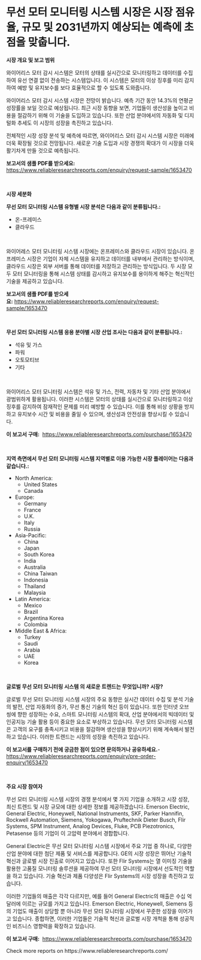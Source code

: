 <p><h1>무선 모터 모니터링 시스템 시장은 시장 점유율, 규모 및 2031년까지 예상되는 예측에 초점을 맞춥니다.</h1></p><p><strong>시장 개요 및 보고 범위</strong></p>
<p><p>와이어리스 모터 감시 시스템은 모터의 상태를 실시간으로 모니터링하고 데이터를 수집하여 유선 연결 없이 전송하는 시스템입니다. 이 시스템은 모터의 이상 징후를 미리 감지하여 예방 및 유지보수를 보다 효율적으로 할 수 있도록 도와줍니다. </p><p>와이어리스 모터 감시 시스템 시장은 전망이 밝습니다. 예측 기간 동안 14.3%의 연평균 성장률을 보일 것으로 예상됩니다. 최근 시장 동향을 보면, 기업들이 생산성을 높이고 비용을 절감하기 위해 이 기술을 도입하고 있습니다. 또한 산업 분야에서의 자동화 및 디지털화 추세도 이 시장의 성장을 촉진하고 있습니다.</p><p>전체적인 시장 성장 분석 및 예측에 따르면, 와이어리스 모터 감시 시스템 시장은 미래에 더욱 확장될 것으로 전망됩니다. 새로운 기술 도입과 시장 경쟁의 확대가 이 시장을 더욱 활기차게 만들 것으로 예측됩니다.</p></p>
<p><strong>보고서의 샘플 PDF를 받으세요:</strong> <a href="https://www.reliableresearchreports.com/enquiry/request-sample/1653470">https://www.reliableresearchreports.com/enquiry/request-sample/1653470</a></p>
<p>&nbsp;</p>
<p><strong>시장 세분화</strong></p>
<p><strong>무선 모터 모니터링 시스템 유형별 시장 분석은 다음과 같이 분류됩니다.:</strong></p>
<p><ul><li>온-프레미스</li><li>클라우드</li></ul></p>
<p>&nbsp;</p>
<p><p>와이어레스 모터 모니터링 시스템 시장에는 온프레미스와 클라우드 시장이 있습니다. 온프레미스 시장은 기업이 자체 시스템을 유지하고 데이터를 내부에서 관리하는 방식이며, 클라우드 시장은 외부 서버를 통해 데이터를 저장하고 관리하는 방식입니다. 두 시장 모두 모터 모니터링을 통해 시스템 상태를 감시하고 유지보수를 용이하게 해주는 혁신적인 기술을 제공하고 있습니다.</p></p>
<p><strong>보고서의 샘플 PDF를 받으세요:</strong>&nbsp;<a href="https://www.reliableresearchreports.com/enquiry/request-sample/1653470">https://www.reliableresearchreports.com/enquiry/request-sample/1653470</a></p>
<p>&nbsp;</p>
<p><strong> 무선 모터 모니터링 시스템 응용 분야별 시장 산업 조사는 다음과 같이 분류됩니다.:</strong></p>
<p><ul><li>석유 및 가스</li><li>파워</li><li>오토모티브</li><li>기타</li></ul></p>
<p>&nbsp;</p>
<p><p>와이어리스 모터 모니터링 시스템은 석유 및 가스, 전력, 자동차 및 기타 산업 분야에서 광범위하게 활용됩니다. 이러한 시스템은 모터의 상태를 실시간으로 모니터링하고 이상 징후를 감지하여 잠재적인 문제를 미리 예방할 수 있습니다. 이를 통해 비상 상황을 방지하고 유지보수 시간 및 비용을 줄일 수 있으며, 생산성과 안전성을 향상시킬 수 있습니다.</p></p>
<p><strong>이 보고서 구매:</strong>&nbsp; <a href="https://www.reliableresearchreports.com/purchase/1653470">https://www.reliableresearchreports.com/purchase/1653470</a></p>
<p>&nbsp;</p>
<p><strong>지역 측면에서 무선 모터 모니터링 시스템 지역별로 이용 가능한 시장 플레이어는 다음과 같습니다.:</strong></p>
<p><ul>
    <li>
        North America:
        <ul>
            <li>United States</li>
            <li>Canada</li>
        </ul>
    </li>
    <li>
        Europe:
        <ul>
            <li>Germany</li>
            <li>France</li>
            <li>U.K.</li>
            <li>Italy</li>
            <li>Russia</li>
        </ul>
    </li>
    <li>
        Asia-Pacific:
        <ul>
            <li>China</li>
            <li>Japan</li>
            <li>South Korea</li>
            <li>India</li>
            <li>Australia</li>
            <li>China Taiwan</li>
            <li>Indonesia</li>
            <li>Thailand</li>
            <li>Malaysia</li>
        </ul>
    </li>
    <li>
        Latin America:
        <ul>
            <li>Mexico</li>
            <li>Brazil</li>
            <li>Argentina Korea</li>
            <li>Colombia</li>
        </ul>
    </li>
    <li>
        Middle East & Africa:
        <ul>
            <li>Turkey</li>
            <li>Saudi</li>
            <li>Arabia</li>
            <li>UAE</li>
            <li>Korea</li>
        </ul>
    </li>
    </ul></p>
<p>&nbsp;</p>
<p><strong>글로벌 무선 모터 모니터링 시스템 의 새로운 트렌드는 무엇입니까? 시장?</strong></p>
<p><p>글로벌 무선 모터 모니터링 시스템 시장의 주요 동향은 실시간 데이터 수집 및 분석 기술의 발전, 산업 자동화의 증가, 무선 통신 기술의 혁신 등이 있습니다. 또한 인터넷 오브 씽에 향한 성장하는 수요, 스마트 모니터링 시스템의 확대, 산업 분야에서의 빅데이터 및 인공지능 기술 활용 등이 중요한 요소로 부상하고 있습니다. 무선 모터 모니터링 시스템은 고객의 요구를 충족시키고 비용을 절감하며 생산성을 향상시키기 위해 계속해서 발전하고 있습니다. 이러한 트렌드는 시장의 성장을 촉진하고 있습니다.</p></p>
<p><strong>이 보고서를 구매하기 전에 궁금한 점이 있으면 문의하거나 공유하세요.</strong>- <a href="https://www.reliableresearchreports.com/enquiry/pre-order-enquiry/1653470">https://www.reliableresearchreports.com/enquiry/pre-order-enquiry/1653470</a></p>
<p>&nbsp;</p>
<p><strong>주요 시장 참여자</strong></p>
<p><p>무선 모터 모니터링 시스템 시장의 경쟁 분석에서 몇 가지 기업을 소개하고 시장 성장, 최신 트렌드 및 시장 규모에 대한 상세한 정보를 제공하겠습니다. Emerson Electric, General Electric, Honeywell, National Instruments, SKF, Parker Hannifin, Rockwell Automation, Siemens, Yokogawa, Pruftechnik Dieter Busch, Flir Systems, SPM Instrument, Analog Devices, Fluke, PCB Piezotronics, Petasense 등의 기업이 이 고압력 분야에서 경합합니다.</p><p>General Electric은 무선 모터 모니터링 시스템 시장에서 주요 기업 중 하나로, 다양한 산업 분야에 대한 첨단 제품 및 서비스를 제공합니다. GE의 시장 성장은 뛰어난 기술적 혁신과 글로벌 시장 진출로 이어지고 있습니다. 또한 Flir Systems는 열 이미징 기술을 활용한 고품질 모니터링 솔루션을 제공하여 무선 모터 모니터링 시장에서 선도적인 역할을 하고 있습니다. 기술 혁신과 제품 다양성은 Flir Systems의 시장 성장을 촉진하고 있습니다.</p><p>이러한 기업들의 매출은 각각 다르지만, 예를 들어 General Electric의 매출은 수십 억 달러에 이르는 규모를 가지고 있습니다. Emerson Electric, Honeywell, Siemens 등의 기업도 매출이 상당할 뿐 아니라 무선 모터 모니터링 시장에서 꾸준한 성장을 이어가고 있습니다. 종합하면, 이러한 기업들은 기술적 혁신과 글로벌 시장 개척을 통해 성공적인 비즈니스 영향력을 확장하고 있습니다.</p></p>
<p><strong>이 보고서 구매:</strong>&nbsp;&nbsp;<a href="https://www.reliableresearchreports.com/purchase/1653470">https://www.reliableresearchreports.com/purchase/1653470</a></p>
<p>Check more reports on https://www.reliableresearchreports.com/</p>
